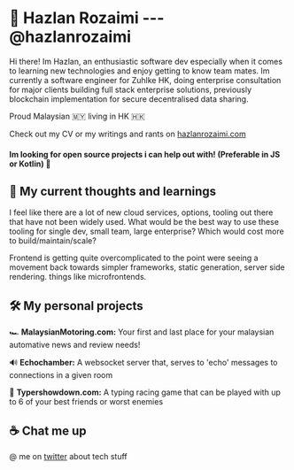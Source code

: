 # 🦊 Hazlan Rozaimi --- @hazlanrozaimi

Hi there! Im Hazlan, an enthusiastic software dev especially when it comes to learning new technologies and enjoy getting to know team mates. Im currently a software engineer for Zuhlke HK, doing enterprise consultation for major clients building full stack enterprise solutions, previously blockchain implementation for secure decentralised data sharing.

Proud Malaysian 🇲🇾 living in HK 🇭🇰

Check out my CV or my writings and rants on [hazlanrozaimi.com](https://hazlanrozaimi.com)

#### Im looking for open source projects i can help out with! (Preferable in JS or Kotlin) 🎉

## 🔭 My current thoughts and learnings
I feel like there are a lot of new cloud services, options, tooling out there that have not been widely used. What would be the best way to use these tooling for single dev, small team, large enterprise? Which would cost more to build/maintain/scale?

Frontend is getting quite overcomplicated to the point were seeing a movement back towards simpler frameworks, static generation, server side rendering. things like microfrontends. 

## 🛠 My personal projects
 🏎 **MalaysianMotoring.com:** Your first and last place for your malaysian automative news and review needs!
 
 🔊 **Echochamber:** A websocket server that, serves to 'echo' messages to connections in a given room
 
 🏁 **Typershowdown.com:** A typing racing game that can be played with up to 6 of your best friends or worst enemies

## ☕️ Chat me up
@ me on [twitter](https://twitter.com/HazlanRozaimi) about tech stuff


<!--
**dividezero/dividezero** is a ✨ _special_ ✨ repository because its `README.md` (this file) appears on your GitHub profile.

Here are some ideas to get you started:

- 🔭 I’m currently working on ...
- 🌱 I’m currently learning ...
- 👯 I’m looking to collaborate on ...
- 🤔 I’m looking for help with ...
- 💬 Ask me about ...
- 📫 How to reach me: ...
- 😄 Pronouns: ...
- ⚡ Fun fact: ...
-->
